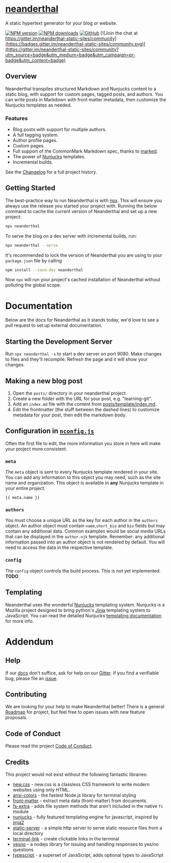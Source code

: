 # [neanderthal](https://github.com/mh15/neanderthal)

A static hypertext generator for your blog or website. 

[![NPM version](https://img.shields.io/npm/v/neanderthal)](https://www.npmjs.com/package/neanderthal)
[![NPM downloads](https://img.shields.io/npm/dt/neanderthal)](https://www.npmjs.com/package/neanderthal)
[![GitHub](https://img.shields.io/github/license/mh15/neanderthal)](https://github.com/MH15/neanderthal/blob/master/LICENSE)
[![Join the chat at
https://gitter.im/neanderthal-static-sites/community](https://badges.gitter.im/neanderthal-static-sites/community.svg)](https://gitter.im/neanderthal-static-sites/community?utm_source=badge&utm_medium=badge&utm_campaign=pr-badge&utm_content=badge)

## Overview

Neanderthal transpiles structured Markdown and Nunjucks content to a static
blog, with support for custom pages, tagged posts, and authors. You can write
posts in Markdown with front matter metadata, then customize the Nunjucks
templates as needed.

### Features
- Blog posts with support for multiple authors.
- A full tagging system.
- Author profile pages.
- Custom pages.
- Full support of the CommonMark Markdown spec, thanks to [marked](https://marked.js.org).
- The power of [Nunjucks](https://mozilla.github.io/nunjucks/) templates.
- Incremental builds.
  
See the
[Changelog](https://github.com/MH15/neanderthal/blob/master/Changelog.md) for a
full project history.

## Getting Started
The best-practice way to run Neanderthal is with
[npx](https://blog.npmjs.org/post/162869356040/introducing-npx-an-npm-package-runner).
This will ensure you always use the release you started your project with.
Running the below command to cache the current version of Neanderthal and set up
a new project:
```bash
npx neanderthal
```

To serve the blog on a dev server with incremental builds, run:
```bash
npx neanderthal --serve
```

It's recommended to lock the version of Neanderthal you are using to your
`package.json` file by calling
```bash
npm install --save-dev neanderthal
```
Now `npx` will run your project's cached installation of Neanderthal without polluting the global scope.


# Documentation
Below are the docs for Neanderthal as it stands today, we'd love to see a pull
request to set up external documentation.

## Starting the Development Server
Run `npx neanderthal -s` to start a dev server on port 9080. Make changes to
files and they'll recompile. Refresh the page and it will show your changes.

## Making a new blog post
1. Open the `posts/` directory in your neanderthal project. 
2. Create a new folder
with the URL for your post, e.g. "learning-git". 
3. Add an `index.md` file with the
content from [posts/template/index.md](/posts/template/index.md).
4. Edit the frontmatter (the stuff between the dashed lines) to customize
   metadata for your post, then edit the markdown body.

## Configuration in [`nconfig.js`](https://github.com/MH15/neanderthal/blob/master/defaults/nconfig.js)
Often the first file to edit, the more information you store in here will make
your project more consistent.


### `meta`
The `meta` object is sent to every
Nunjucks template rendered in your site. You can add any information to this
object you may need, such as the site name and organization. This object is
available in **any** Nunjucks template in your entire project.
```nunjucks
{{ meta.name }}
```

### `authors`
You must choose a unique URL as the key for each author in the `authors` object.
An author object must contain `name`,`short_bio` and `bio` fields but may
contain any additional data. Common examples would be social media URLs that can
be displayed in the `author.njk` template. Remember: any additional information
passed into an author object is not rendered by default. You will need to access
the data in the respective template.

### `config`
The `config` object controls the build process. This is not yet implemented. **TODO**.


## Templating
Neanderthal uses the wonderful [Nunjucks](https://mozilla.github.io/nunjucks/)
templating system. Nunjucks is a Mozilla project designed to bring python's
[Jinja](https://jinja.palletsprojects.com/en/2.11.x/) templating system to
JavaScript. You can read the detailed Nunjucks [templating
documentation](https://mozilla.github.io/nunjucks/templating.html) for more
info.


# Addendum

## Help

If our [docs](#documentation) don't suffice, ask for help on our
[Gitter](https://gitter.im/neanderthal-static-sites/community). If you find a
verifiable bug, please file an [issue](https://github.com/MH15/neanderthal/issues).


## Contributing
We are looking for your help to make Neanderthal better!
There is a general [Roadmap](https://github.com/MH15/neanderthal/blob/master/Roadmap.md) for
project, but feel free to open issues with new feature proposals.

## Code of Conduct
Please read the project [Code of Conduct](https://github.com/MH15/neanderthal/blob/master/CODE_OF_CONDUCT.md).



## Credits
This project would not exist without the following fantastic libraries:
- [new.css](https://newcss.net/) - new.css is a classless CSS framework to write modern websites using only HTML.
- [ansi-colors](https://www.npmjs.com/package/ansi-colors) - the fastest Node.js
  library for terminal styling
- [front-matter](https://www.npmjs.com/package/front-matter) - extract meta data
  (front-matter) from documents.
- [fs-extra](https://www.npmjs.com/package/fs-extra) - adds file system methods
  that aren't included in the native `fs` module
- [nunjucks](https://www.npmjs.com/package/nunjucks) - fully featured templating
  engine for javascript, inspired by
  [jinja2](https://jinja.palletsprojects.com/en/2.11.x/)
- [static-server](https://www.npmjs.com/package/static-server) - a simple http
  server to serve static resource files from a local directory
- [terminal-link](https://www.npmjs.com/package/terminal-link) - create
  clickable links in the terminal
- [yesno](https://www.npmjs.com/package/yesno) - a nodejs library for issuing
  and handling responses to yes/no questions
- [typescript](https://www.typescriptlang.org/) - a superset of JavaScript, adds
  optional types to JavaScript